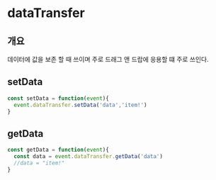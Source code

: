 # dataTransfer

## 개요

 데이터에 값을 보존 할 때 쓰이며 주로 드래그 앤 드랍에 응용할 떄 주로 쓰인다.

 ## setData

 ```javascript
 const setData = function(event){
   event.dataTransfer.setData('data','item!')
 }
 ```

 ## getData

 ```javascript
 const getData = function(event){
   const data = event.dataTransfer.getData('data')
   //data = "item!"
 }
 ```
